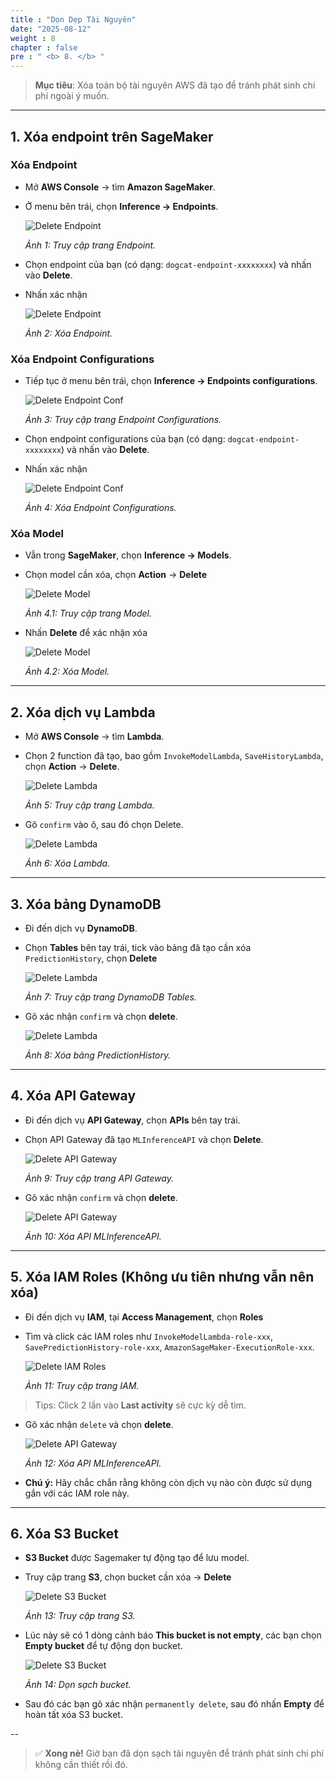 ```yaml
---
title : "Dọn Dẹp Tài Nguyên"
date: "2025-08-12"
weight : 8
chapter : false
pre : " <b> 8. </b> "
---
```


> **Mục tiêu**: Xóa toàn bộ tài nguyên AWS đã tạo để tránh phát sinh chi phí ngoài ý muốn.

---

## 1. Xóa endpoint trên SageMaker

### Xóa Endpoint

- Mở **AWS Console** → tìm **Amazon SageMaker**.
- Ở menu bên trái, chọn **Inference → Endpoints**.

    ![Delete Endpoint](/images/8.clean/clean-1.png)

    *Ảnh 1: Truy cập trang Endpoint.*

- Chọn endpoint của bạn (có dạng: `dogcat-endpoint-xxxxxxxx`) và nhấn vào **Delete**.
- Nhấn xác nhận

    ![Delete Endpoint](/images/8.clean/clean-2.png)

    *Ảnh 2: Xóa Endpoint.*

### Xóa Endpoint Configurations

- Tiếp tục ở menu bên trái, chọn **Inference → Endpoints configurations**.

    ![Delete Endpoint Conf](/images/8.clean/clean-3.png)

    *Ảnh 3: Truy cập trang Endpoint Configurations.*

- Chọn endpoint configurations của bạn (có dạng: `dogcat-endpoint-xxxxxxxx`) và nhấn vào **Delete**.
- Nhấn xác nhận

    ![Delete Endpoint Conf](/images/8.clean/clean-4.png)

    *Ảnh 4: Xóa Endpoint Configurations.*

### Xóa Model

- Vẫn trong **SageMaker**, chọn **Inference → Models**.
- Chọn model cần xóa, chọn **Action** → **Delete** 

    ![Delete Model](/images/8.clean/clean-4.1.png)

    *Ảnh 4.1: Truy cập trang Model.*

- Nhấn **Delete** để xác nhận xóa

    ![Delete Model](/images/8.clean/clean-4.2.png)

    *Ảnh 4.2: Xóa Model.*

---

## 2. Xóa dịch vụ Lambda

- Mở **AWS Console** → tìm **Lambda**.
- Chọn 2 function đã tạo, bao gồm `InvokeModelLambda`, `SaveHistoryLambda`, chọn **Action** →  **Delete**.

    ![Delete Lambda](/images/8.clean/clean-5.png)

    *Ảnh 5: Truy cập trang Lambda.*

- Gõ `confirm` vào ô, sau đó chọn Delete.

    ![Delete Lambda](/images/8.clean/clean-6.png)

    *Ảnh 6: Xóa Lambda.*

---

## 3. Xóa bảng DynamoDB

- Đi đến dịch vụ **DynamoDB**.
- Chọn **Tables** bên tay trái, tick vào bảng đã tạo cần xóa `PredictionHistory`, chọn **Delete**

    ![Delete Lambda](/images/8.clean/clean-7.png)

    *Ảnh 7: Truy cập trang DynamoDB Tables.*

-  Gõ xác nhận `confirm` và chọn **delete**. 

    ![Delete Lambda](/images/8.clean/clean-8.png)

    *Ảnh 8: Xóa bảng PredictionHistory.*

---

## 4. Xóa API Gateway

- Đi đến dịch vụ **API Gateway**, chọn **APIs** bên tay trái.
- Chọn API Gateway đã tạo `MLInferenceAPI` và chọn **Delete**.

    ![Delete API Gateway](/images/8.clean/clean-9.png)

    *Ảnh 9: Truy cập trang API Gateway.*

-  Gõ xác nhận `confirm` và chọn **delete**. 

    ![Delete API Gateway](/images/8.clean/clean-10.png)

    *Ảnh 10: Xóa API MLInferenceAPI.*

---

## 5. Xóa IAM Roles (Không ưu tiên nhưng vẫn nên xóa)

- Đi đến dịch vụ **IAM**, tại **Access Management**, chọn **Roles**
- Tìm và click các IAM roles như `InvokeModelLambda-role-xxx`, `SavePredictionHistory-role-xxx`, `AmazonSageMaker-ExecutionRole-xxx`.

    ![Delete IAM Roles](/images/8.clean/clean-11.png)

    *Ảnh 11: Truy cập trang IAM.*

> Tips: Click 2 lần vào **Last activity** sẽ cực kỳ dễ tìm.

-  Gõ xác nhận `delete` và chọn **delete**. 

    ![Delete API Gateway](/images/8.clean/clean-12.png)

    *Ảnh 12: Xóa API MLInferenceAPI.*

- **Chú ý:** Hãy chắc chắn rằng không còn dịch vụ nào còn được sử dụng gắn với các IAM role này.

---

## 6. Xóa S3 Bucket

- **S3 Bucket** được Sagemaker tự động tạo để lưu model.
- Truy cập trang **S3**, chọn bucket cần xóa → **Delete**

    ![Delete S3 Bucket](/images/8.clean/clean-13.png)

    *Ảnh 13: Truy cập trang S3.*

- Lúc này sẽ có 1 dòng cảnh báo **This bucket is not empty**, các bạn chọn **Empty bucket** để tự động dọn bucket.

    ![Delete S3 Bucket](/images/8.clean/clean-14.png)

    *Ảnh 14: Dọn sạch bucket.*

- Sau đó các bạn gõ xác nhận `permanently delete`, sau đó nhấn **Empty** để hoàn tất xóa S3 bucket.

--

> ✅ **Xong nè!** Giờ bạn đã dọn sạch tài nguyên để tránh phát sinh chi phí không cần thiết rồi đó.